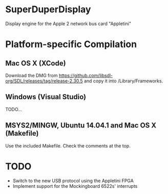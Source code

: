 # SuperDuperDisplay
Display engine for the Apple 2 network bus card "Appletini"

# Platform-specific Compilation
## Mac OS X (XCode)
Download the DMG from https://github.com/libsdl-org/SDL/releases/tag/release-2.30.5 and copy it into /Library/Frameworks.
## Windows (Visual Studio)
TODO...
## MSYS2/MINGW, Ubuntu 14.04.1 and Mac OS X (Makefile)
Use the included Makefile. Check the comments at the top.

# TODO
- Switch to the new USB protocol using the Appletini FPGA
- Implement support for the Mockingboard 6522s' interrupts
